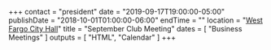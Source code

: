 +++
contact = "president"
date = "2019-09-17T19:00:00-05:00"
publishDate = "2018-10-01T01:00:00-06:00"
endTime = ""
location = "[West Fargo City Hall](/places/west-fargo-city-hall/)"
title = "September Club Meeting"
dates = [ "Business Meetings" ]
outputs = [ "HTML", "Calendar" ]
+++

